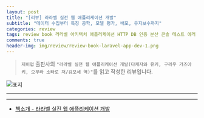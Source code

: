 ```yaml
---  
layout: post  
title: "[리뷰] 라라벨 실전 웹 애플리케이션 개발"  
subtitle: "데이터 수집부터 특징 공학, 모델 평가, 배포, 유지보수까지"  
categories: review  
tags: review book 라라벨 아키텍처 애플리케이션 HTTP DB 인증 분산 콘솔 테스트 에러 로그 TDD 실전     
comments: true  
header-img: img/review/review-book-laravel-app-dev-1.png
---  
```

  
> `제이펍` 출판사의 `"라라벨 실전 웹 애플리케이션 개발(다케자와 유키, 구리우 가즈아키, 오무라 소타로 저/김모세 역)"`를 읽고 작성한 리뷰입니다.  

![표지](https://theorydb.github.io/assets/img/review/review-book-laravel-app-dev-1.png)  

---


---

* [책소개 - 라라벨 실전 웹 애플리케이션 개발](http://www.yes24.com/Product/Goods/105772857)


